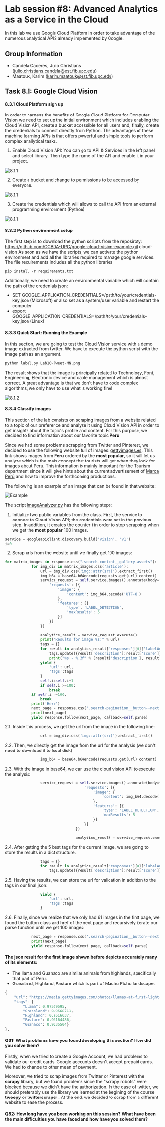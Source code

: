 # Lab session #8: Advanced Analytics as a Service in the Cloud

In this lab we use Google Cloud Platform in order to take advantage of the numerous analytical APIS already implemented by Google. 

## Group Information
* Candela Caceres, Julio Christians (julio.christians.candela@est.fib.upc.edu)
* Maatouk, Karim (karim.maatouk@est.fib.upc.edu)

## Task 8.1: Google Cloud Vision

#### 8.3.1 Cloud Platform sign up

In order to harness the benefits of Google Cloud Platform for Computer Vision we need to set up the initial environment which includes enabling the Cloud Vision API, create a bucket accessible for all users and, finally, create the credentials to connect directly from Python. The advantages of these machine learning APIs is that offers powerful and simple tools to perform complex anallytical tasks.

1) Enable Cloud Vision API: You can go to API & Services in the left panel and select library. Then type the name of the API and enable it in your project.

![8.1.1](Images/8.1.1.Vision.PNG)

2) Create a bucket and change to permissions to be accessed by everyone.

![8.1.1](Images/8.1.1.Bucket.PNG)

3) Create the credentials which will allows to call the API from an external programming environment (Python)

![8.1.1](Images/8.1.1.Credentials.PNG)

#### 8.3.2 Python environment setup

The first step is to download the python scripts from the reposiroty: https://github.com/CCBDA-UPC/google-cloud-vision-example.git cloud-vision
As soon as we have the scripts, we can activate the python environment and add all the libraries required to manage google services. The file requirements includes all the python libraries

```python
pip install -r requirements.txt
```

Additionally, we need to create an environmental variable which will contain the path of the credenials json:
- SET GOOGLE_APPLICATION_CREDENTIALS=/path/to/your/credentials-key.json (Microsoft) or also set as a system/user variable and restart the computer
- export GOOGLE_APPLICATION_CREDENTIALS=/path/to/your/credentials-key.json (Linux)

#### 8.3.3 Quick Start: Running the Example

In this section, we are going to test the Cloud Vision service with a demo image extracted from twitter. We have to execute the python script with the image path as an argument.

```python
python label.py Lab10-Tweet-MN.png
```

The result shows that the image is principally related to Technology, Font, Engineering, Electronic device and cable management which is almost correct. A great advantage is that we don't have to code complex algorithms, we only have to use what is working fine!

![8.1.2](Images/8.3.InitialTest.PNG)

#### 8.3.4 Classify images

This section of the lab consists on scraping images from a website related to a topic of our preference and analyze it using Cloud Vision API in order to get insights about the topic's profile and content. For this purpose, we decided to find information about our favorite topic __Peru__

Since we had some problems scrapping from Twitter and Pinterest, we decided to use the following website full of images: [gettyimages.es](https://www.gettyimages.es/fotos/peru?mediatype=photography&phrase=peru&sort=mostpopular). This link shows images from __Peru__ ordered by the __most popular__, so it will let us analyze which is the main concept that tourists will get when they look for images about Peru. This information is mainly important for the Tourism department since it will give hints about the current advertisement of [Marca Perú](https://peru.info/es-pe/) and how to improve the forthcoming productions. 

The following is an example of an image that can be found in that website:

![Example](https://media.gettyimages.com/photos/llamas-at-first-light-at-machu-picchu-peru-picture-id542826216?k=6&m=542826216&s=612x612&w=0&h=DWrw_k_v-JDmiD0IkFZNhson7DC0POuYN7Yk3fvKKFw=)

The script [ImageAnalyzer.py](https://github.com/JulioCandela1993/CLOUD-COMPUTING-CLASS-2020-Lab8/blob/master/ImageAnalyzer.py) has the following steps:

1. Initialize two public variables from the class. First, the service to connect to Cloud Vision API; the credentials were set in the previous step. In addition, it creates the counter __i__ in order to stop scrapping when we get the __most popular__ 100 images.

```python
service = googleapiclient.discovery.build('vision', 'v1')
i=0
```

2. Scrap urls from the website until we finally get 100 images:

```python
for matrix_images in response.css(".search-content__gallery-assets"):
            for img_div in matrix_images.css('article'):
                url = img_div.css('img::attr(src)').extract_first()
                img_b64 = base64.b64encode(requests.get(url).content)
                service_request = self.service.images().annotate(body={
                    'requests': [{
                        'image': {
                            'content': img_b64.decode('UTF-8')
                        },
                        'features': [{
                            'type': 'LABEL_DETECTION',
                            'maxResults': 5
                        }]
                    }]
                })
    
                analytics_result = service_request.execute()
                print("Results for image %s:" % url)
                tags = {}
                for result in analytics_result['responses'][0]['labelAnnotations']:
                    tags.update({result['description']:result['score']})
                    print("%s - %.3f" % (result['description'], result['score']))
                yield {
                    'url': url,
                    'tags':tags
                }
                self.i=self.i+1
                if self.i >=100:
                    break
            if self.i >=100:
                break
            print('Here')
            next_page = response.css('.search-pagination__button--next::attr("href")').extract_first()
            print(next_page)
            yield response.follow(next_page, callback=self.parse)
```

2.1. Inside this process, we get the url from the image in the following line:

```python
				url = img_div.css('img::attr(src)').extract_first()
```

2.2. Then, we directly get the image from the url for the analysis (we don't need to download it to local disk)

```python
				img_b64 = base64.b64encode(requests.get(url).content)
```

2.3. With the image in base64, we can use the cloud vision API to execute the analysis:

```python
				service_request = self.service.images().annotate(body={
									'requests': [{
										'image': {
											'content': img_b64.decode('UTF-8')
										},
										'features': [{
											'type': 'LABEL_DETECTION',
											'maxResults': 5
										}]
									}]
								})
					
								analytics_result = service_request.execute()
```

2.4. After getting the 5 best tags for the current image, we are going to store the results in a dict structure.

```python
				tags = {}
				for result in analytics_result['responses'][0]['labelAnnotations']:
					tags.update({result['description']:result['score']})
```

2.5. Having the results, we can store the url for validation in addition to the tags in our final json:

```python
                yield {
                    'url': url,
                    'tags':tags
                }
```

2.6. Finally, since we realize that we only had 61 images in the first page, we found the button class and href of the next page and recursively iterate our parse function until we get 100 images:

```python
            next_page = response.css('.search-pagination__button--next::attr("href")').extract_first()
            print(next_page)
            yield response.follow(next_page, callback=self.parse)
```

#### The json result for the first image shown before depicts accurately many of its elements:
- The llama and Guanaco are similar animals from highlands, specifically that part of Peru.
- Grassland, Highland, Pasture which is part of Machu Pichu landscape.

```python
{
	"url": "https://media.gettyimages.com/photos/llamas-at-first-light-at-machu-picchu-peru-picture-id542826216?k=6&m=542826216&s=612x612&w=0&h=DWrw_k_v-JDmiD0IkFZNhson7DC0POuYN7Yk3fvKKFw=", 
	"tags": {
		"Llama": 0.97559595, 
		"Grassland": 0.9568711, 
		"Highland": 0.9516637, 
		"Pasture": 0.93164486, 
		"Guanaco": 0.9235504}
},
```

#### Q81: What problems have you found developing this section? How did you solve them?

Firstly, when we tried to create a Google Account, we had problems to validate our credit cards. Google accounts doesn't accept prepaid cards. We had to change to other mean of payment.

Moreover, we tried to scrap images from Twitter or Pinterest with the __scrapy__ library, but we found problems since the "scrapy robots" were blocked because we didn't have the authorization. In the case of twitter, we should preferably use the library we learned at the begining of the course __tweepy__ or __twitterscraper__ .  At the end, we decided to scrap from a different website to ease the process.
 

#### Q82: How long have you been working on this session? What have been the main difficulties you have faced and how have you solved them?